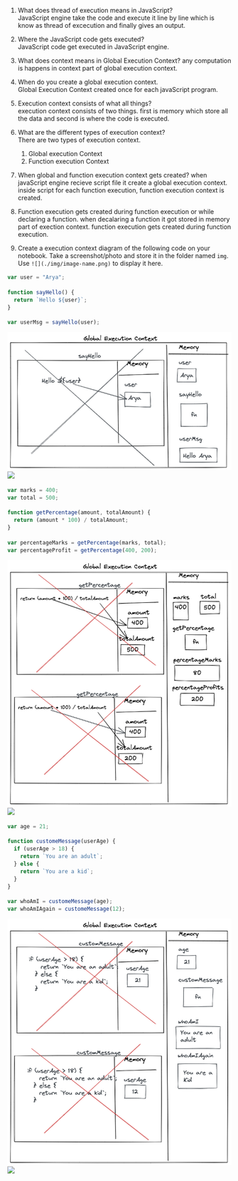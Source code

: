 1. What does thread of execution means in JavaScript?  
   JavaScript engine take the code and execute it line by line which is know as thread of excecution and finally gives an output.

2. Where the JavaScript code gets executed?  
   JavaScript code get executed in JavaScript engine.

3. What does context means in Global Execution Context?
   any computation is happens in context part of global execution context.
4. When do you create a global execution context.  
   Global Execution Context created once for each javaScript program.
5. Execution context consists of what all things?  
   execution context consists of two things. first is memory which store all the data and second is where the code is executed.

6. What are the different types of execution context?  
   There are two types of execution context.

   1. Global execution Context
   2. Function execution Context

7. When global and function execution context gets created?
   when javaScript engine recieve script file it create a global execution context.
   inside script for each function execution, function execution context is created.

8. Function execution gets created during function execution or while declaring a function.
   when decalaring a function it got stored in memory part of exection context. function execution gets created during function execution.

9. Create a execution context diagram of the following code on your notebook. Take a screenshot/photo and store it in the folder named `img`. Use `![](./img/image-name.png)` to display it here.

```js
var user = "Arya";

function sayHello() {
  return `Hello ${user}`;
}

var userMsg = sayHello(user);
```

<!-- Put your image here -->

![](./image1.png)
![](./img/image-name.jpg)

```js
var marks = 400;
var total = 500;

function getPercentage(amount, totalAmount) {
  return (amount * 100) / totalAmount;
}

var percentageMarks = getPercentage(marks, total);
var percentageProfit = getPercentage(400, 200);
```

<!-- Put your image here -->

![](./image2.png)
![](./img/image-name.jpg)

```js
var age = 21;

function customeMessage(userAge) {
  if (userAge > 18) {
    return `You are an adult`;
  } else {
    return `You are a kid`;
  }
}

var whoAmI = customeMessage(age);
var whoAmIAgain = customeMessage(12);
```

<!-- Put your image here -->

![](./image3.png)
![](./img/image-name.jpg)
